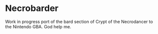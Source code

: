 # Necrobarder
Work in progress port of the bard section of Crypt of the Necrodancer to the Nintendo GBA. God help me.
